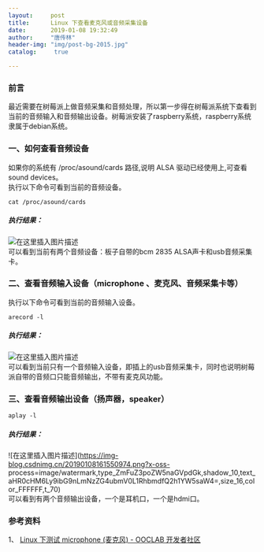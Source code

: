 ```yaml
---
layout:		post
title: 		Linux 下查看麦克风或音频采集设备
date: 		2019-01-08 19:32:49
author:		"唐传林"
header-img: "img/post-bg-2015.jpg"
catalog:	 true

---
```

###  前言

最近需要在树莓派上做音频采集和音频处理，所以第一步得在树莓派系统下查看到当前的音频输入和音频输出设备。树莓派安装了raspberry系统，raspberry系统隶属于debian系统。

###  一、如何查看音频设备

如果你的系统有 /proc/asound/cards 路径,说明 ALSA 驱动已经使用上,可查看 sound devices。  
执行以下命令可看到当前的音频设备。

    
    
    cat /proc/asound/cards
    

#####  执行结果：

![在这里插入图片描述](https://img-blog.csdnimg.cn/20190108161409240.png)  
可以看到当前有两个音频设备：板子自带的bcm 2835 ALSA声卡和usb音频采集卡。

###  二、查看音频输入设备（microphone 、麦克风、音频采集卡等）

执行以下命令可看到当前的音频输入设备。

    
    
    arecord -l
    

#####  执行结果：

![在这里插入图片描述](https://img-blog.csdnimg.cn/20190108161543708.png)  
可以看到当前只有一个音频输入设备，即插上的usb音频采集卡，同时也说明树莓派自带的音频口只能音频输出，不带有麦克风功能。

###  三、查看音频输出设备（扬声器，speaker）

    
    
    aplay -l
    

#####  执行结果：

![在这里插入图片描述](https://img-blog.csdnimg.cn/20190108161550974.png?x-oss-
process=image/watermark,type_ZmFuZ3poZW5naGVpdGk,shadow_10,text_aHR0cHM6Ly9ibG9nLmNzZG4ubmV0L1RhbmdfQ2h1YW5saW4=,size_16,color_FFFFFF,t_70)  
可以看到有两个音频输出设备，一个是耳机口，一个是hdmi口。

###  参考资料

1、 [ Linux 下测试 microphone (麦克风) - OOCLAB 开发者社区
](https://plus.ooclab.com/note/article/149)

